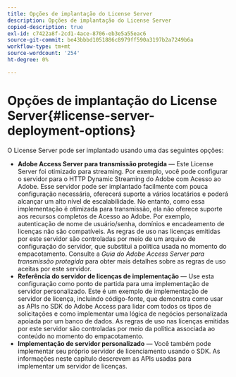 ```yaml
---
title: Opções de implantação do License Server
description: Opções de implantação do License Server
copied-description: true
exl-id: c7422a8f-2cd1-4ace-8706-eb3e5a55eac6
source-git-commit: be43bbbd1051886c8979ff590a3197b2a7249b6a
workflow-type: tm+mt
source-wordcount: '254'
ht-degree: 0%

---
```


# Opções de implantação do License Server{#license-server-deployment-options}

O License Server pode ser implantado usando uma das seguintes opções:

* **Adobe Access Server para transmissão protegida** — Este License Server foi otimizado para streaming. Por exemplo, você pode configurar o servidor para o HTTP Dynamic Streaming do Adobe com Acesso ao Adobe. Esse servidor pode ser implantado facilmente com pouca configuração necessária, oferecerá suporte a vários locatários e poderá alcançar um alto nível de escalabilidade. No entanto, como essa implementação é otimizada para transmissão, ela não oferece suporte aos recursos completos de Acesso ao Adobe. Por exemplo, autenticação de nome de usuário/senha, domínios e encadeamento de licenças não são compatíveis. As regras de uso nas licenças emitidas por este servidor são controladas por meio de um arquivo de configuração do servidor, que substitui a política usada no momento do empacotamento. Consulte a *Guia do Adobe Access Server para transmissão protegida* para obter mais detalhes sobre as regras de uso aceitas por este servidor.
* **Referência do servidor de licenças de implementação** — Use esta configuração como ponto de partida para uma implementação de servidor personalizado. Este é um exemplo de implementação de servidor de licença, incluindo código-fonte, que demonstra como usar as APIs no SDK do Adobe Access para lidar com todos os tipos de solicitações e como implementar uma lógica de negócios personalizada apoiada por um banco de dados. As regras de uso nas licenças emitidas por este servidor são controladas por meio da política associada ao conteúdo no momento do empacotamento.
* **Implementação de servidor personalizado** — Você também pode implementar seu próprio servidor de licenciamento usando o SDK. As informações neste capítulo descrevem as APIs usadas para implementar um servidor de licenças.
